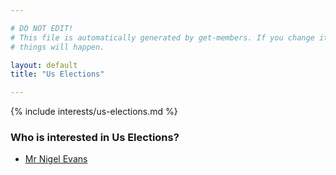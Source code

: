 ```yaml
---

# DO NOT EDIT!
# This file is automatically generated by get-members. If you change it, bad
# things will happen.

layout: default
title: "Us Elections"

---
```


{% include interests/us-elections.md %}

### Who is interested in Us Elections?


* [Mr Nigel Evans](members/mr-nigel-evans.html)
